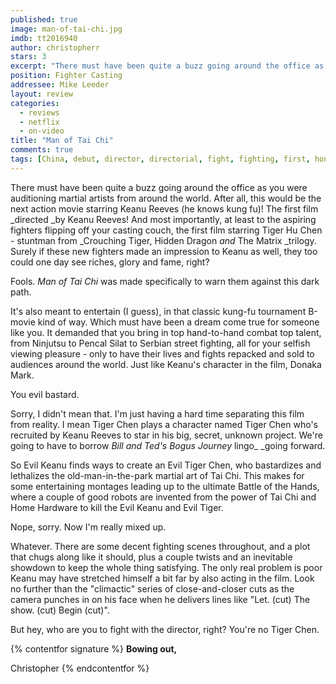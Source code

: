 ```yaml
---
published: true
image: man-of-tai-chi.jpg
imdb: tt2016940
author: christopherr 
stars: 3
excerpt: "There must have been quite a buzz going around the office as you were auditioning martial artists from around the world."
position: Fighter Casting
addressee: Mike Leeder
layout: review
categories:
  - reviews
  - netflix
  - on-video
title: "Man of Tai Chi"
comments: true
tags: [China, debut, director, directorial, fight, fighting, first, hong kong, Keanu Reeves, kung-fu, Letters, martial arts, Tiger Chen]
---
```

There must have been quite a buzz going around the office as you were auditioning martial artists from around the world. After all, this would be the next action movie starring Keanu Reeves (he knows kung fu)! The first film _directed _by Keanu Reeves! And most importantly, at least to the aspiring fighters flipping off your casting couch, the first film starring Tiger Hu Chen - stuntman from _Crouching Tiger, Hidden Dragon _and_ The Matrix _trilogy. Surely if these new fighters made an impression to Keanu as well, they too could one day see riches, glory and fame, right?

Fools. _Man of Tai Chi_ was made specifically to warn them against this dark path.   

It's also meant to entertain (I guess), in that classic kung-fu tournament B-movie kind of way. Which must have been a dream come true for someone like you. It demanded that you bring in top hand-to-hand combat top talent, from Ninjutsu to Pencal Silat to Serbian street fighting, all for your selfish viewing pleasure - only to have their lives and fights repacked and sold to audiences around the world. Just like Keanu's character in the film, Donaka Mark.

You evil bastard.

Sorry, I didn't mean that. I'm just having a hard time separating this film from reality. I mean Tiger Chen plays a character named Tiger Chen who's recruited by Keanu Reeves to star in his big, secret, unknown project. We're going to have to borrow _Bill and Ted's Bogus Journey_ lingo_ _going forward.

So Evil Keanu finds ways to create an Evil Tiger Chen, who bastardizes and lethalizes the old-man-in-the-park martial art of Tai Chi. This makes for some entertaining montages leading up to the ultimate Battle of the Hands, where a couple of good robots are invented from the power of Tai Chi and Home Hardware to kill the Evil Keanu and Evil Tiger.

Nope, sorry. Now I'm really mixed up.

Whatever. There are some decent fighting scenes throughout, and a plot that chugs along like it should, plus a couple twists and an inevitable showdown to keep the whole thing satisfying. The only real problem is poor Keanu may have stretched himself a bit far by also acting in the film. Look no further than the "climactic" series of close-and-closer cuts as the camera punches in on his face when he delivers lines like "Let. (cut) The show. (cut) Begin (cut)".

But hey, who are you to fight with the director, right? You're no Tiger Chen.

{% contentfor signature %}
**Bowing out,**

Christopher
{% endcontentfor %}